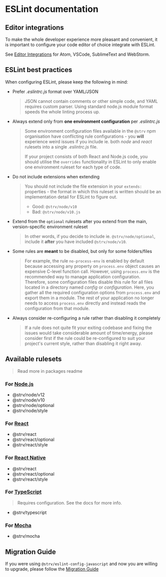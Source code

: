# ESLint documentation

## Editor integrations

To make the whole developer experience more pleasant and convenient, it is important to configure your code editor of choice integrate with ESLint.

See [Editor Integrations](editor-integrations.md) for Atom, VSCode, SublimeText and WebStorm.

## ESLint best practices

When configuring ESLint, please keep the following in mind:

- Prefer _.eslintrc.js_ format over YAML/JSON

  > JSON cannot contain comments or other simple code, and YAML requires custom parser. Using standard node.js module format speeds the whole linting process up.

- Always extend only from **one environment configuration** per _.eslintrc.js_

  > Some environment configuration files available in the `@strv` npm organisation have conflicting rule configurations - you **will** experience weird issues if you include ie. both _node_ and _react_ rulesets into a single _.eslintrc.js_ file.
  >
  > If your project consists of both React and Node.js code, you should utilise the `overrides` functionality in ESLint to only enable one environment ruleset for each type of code.

- Do not include extensions when extending

  > You should not include the file extension in your `extends:` properties - the format in which this ruleset is written should be an implementation detail for ESLint to figure out.
  >
  > - Good: `@strv/node/v10`
  > - Bad: `@strv/node/v10.js`

- Extend from the `optional` rulesets after you extend from the main, version-specific environment ruleset

  > In other words, if you decide to include ie. `@strv/node/optional`, include it **after** you have included `@strv/node/v10`.

- Some rules are **meant** to be disabled, but only for some folders/files

  > For example, the rule `no-process-env` is enabled by default because accessing any property on `process.env` object causes an expensive C-level function call. However, using `process.env` is the recommended way to manage application configuration. Therefore, some configuration files disable this rule for all files located in a directory named _config_ or _configuration_. Here, you gather all the required configuration options from `process.env` and export them in a module. The rest of your application no longer needs to access `process.env` directly and instead reads the configuration from that module.

- Always consider re-configuring a rule rather than disabling it completely
  > If a rule does not quite fit your exiting codebase and fixing the issues would take considerable amount of time/energy, please consider first if the rule could be re-configured to suit your project's current style, rather than disabling it right away.

## Available rulesets

> Read more in packages readme

### For [Node.js][nodejs-docs]

- @strv/node/v12
- @strv/node/v10
- @strv/node/optional
- @strv/node/style

### For [React][react-docs]

- @strv/react
- @strv/react/optional
- @strv/react/style

### For [React Native][react-native-docs]

- @strv/react
- @strv/react/optional
- @strv/react/style

### For [TypeScript][typescript-docs]

> Requires configuration. See the docs for more info.

- @strv/typescript

### For [Mocha][mocha-docs]

- @strv/mocha

## Migration Guide

If you were using `@strv/eslint-config-javascript` and now you are willing to upgrade, please follow the [Migration Guide](migration.md)

[nodejs-docs]: ../../packages/eslint-config-node
[react-docs]: ../../packages/eslint-config-react
[react-native-docs]: ../../packages/eslint-config-react-native
[typescript-docs]: ../../packages/eslint-config-typescript
[mocha-docs]: ../../packages/eslint-config-mocha
